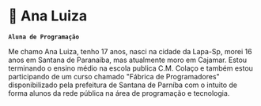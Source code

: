 # 🤖 Ana Luiza

**`Aluna de Programação`**

Me chamo Ana Luiza, tenho 17 anos, nasci na cidade da Lapa-Sp, morei 16 anos em Santana de Paranaiba, mas atualmente moro em Cajamar. Estou terminando o ensino médio na escola publica C.M. Colaço e também estou participando de um curso chamado "Fábrica de Programadores" disponibilizado pela prefeitura de Santana de Parníba com o intuito de forma alunos da rede pública na área de programação e tecnologia.
